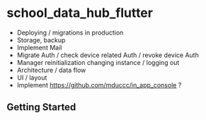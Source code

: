 # school_data_hub_flutter

- Deploying / migrations in production
- Storage, backup
- Implement Mail
- Migrate Auth / check device related Auth / revoke device Auth
- Manager reinitialization changing instance / logging out
- Architecture / data flow
- UI / layout
- Implement https://github.com/mduccc/in_app_console ?

## Getting Started

